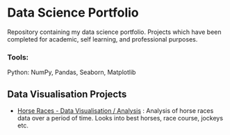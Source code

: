 # Data Science Portfolio
Repository containing my data science portfolio. Projects which have been completed for academic, self learning, and professional purposes.

### Tools:
Python: NumPy, Pandas, Seaborn, Matplotlib

## Data Visualisation Projects
- [Horse Races - Data Visualisation / Analysis](https://pages.github.com/](https://github.com/polina-chestak/data_science_portfolio/blob/main/data-visualisation/Horse%20Races%20Data%20Visualisation.ipynb)https://github.com/polina-chestak/data_science_portfolio/blob/main/data-visualisation/Horse%20Races%20Data%20Visualisation.ipynb) : Analysis of horse races data over a period of time. Looks into best horses, race course, jockeys etc.

